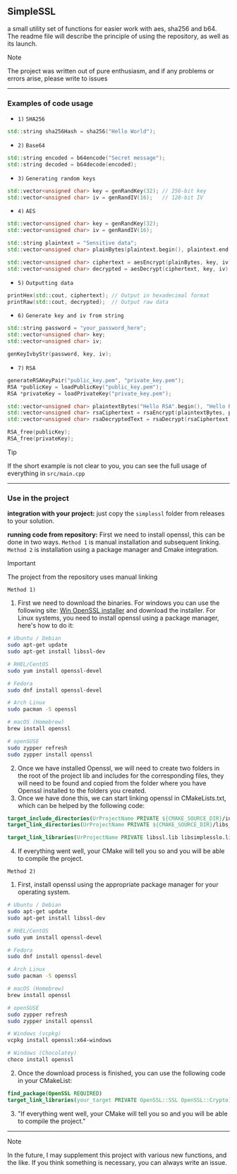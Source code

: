 ## SimpleSSL
a small utility set of functions for easier work with aes, sha256 and b64. The readme file will describe the principle of using the repository, as well as its launch.
> [!NOTE]
> The project was written out of pure enthusiasm, and if any problems or errors arise, please write to issues
---------------------
### Examples of code usage
- `1)` `SHA256`
```cpp
std::string sha256Hash = sha256("Hello World");
```
- `2)` `Base64`
```cpp
std::string encoded = b64encode("Secret message");
std::string decoded = b64decode(encoded);
```
- `3)` `Generating random keys`
```cpp
std::vector<unsigned char> key = genRandKey(32); // 256-bit key
std::vector<unsigned char> iv = genRandIV(16);   // 128-bit IV
```
- `4)` `AES`
```cpp
std::vector<unsigned char> key = genRandKey(32);
std::vector<unsigned char> iv = genRandIV(16);

std::string plaintext = "Sensitive data";
std::vector<unsigned char> plainBytes(plaintext.begin(), plaintext.end());

std::vector<unsigned char> ciphertext = aesEncrypt(plainBytes, key, iv);
std::vector<unsigned char> decrypted = aesDecrypt(ciphertext, key, iv);
```
- `5)` `Outputting data`
```cpp
printHex(std::cout, ciphertext); // Output in hexadecimal format
printRaw(std::cout, decrypted);  // Output raw data
```
- `6)` `Generate key and iv from string`
```cpp
std::string password = "your_password_here";
std::vector<unsigned char> key;
std::vector<unsigned char> iv;

genKeyIvbyStr(password, key, iv);
```
- `7)` `RSA`
```cpp
generateRSAKeyPair("public_key.pem", "private_key.pem");
RSA *publicKey = loadPublicKey("public_key.pem");
RSA *privateKey = loadPrivateKey("private_key.pem");

std::vector<unsigned char> plaintextBytes("Hello RSA".begin(), "Hello RSA".end());
std::vector<unsigned char> rsaCiphertext = rsaEncrypt(plaintextBytes, publicKey);
std::vector<unsigned char> rsaDecryptedText = rsaDecrypt(rsaCiphertext, privateKey);

RSA_free(publicKey);
RSA_free(privateKey);
```
> [!TIP]
> If the short example is not clear to you, you can see the full usage of everything in `src/main.cpp`
-------------
### Use in the project
**integration with your project:**
just copy the `simplessl` folder from releases to your solution.

**running code from repository:**
First we need to install openssl, this can be done in two ways. `Method 1` is manual installation and subsequent linking. `Method 2` is installation using a package manager and Cmake integration.
> [!IMPORTANT]
> The project from the repository uses manual linking

`Method 1)` 
1. First we need to download the binaries. For windows you can use the following site: [Win OpenSSL installer](https://slproweb.com/products/Win32OpenSSL.html) and download the installer. For Linux systems, you need to install openssl using a package manager, here's how to do it:
```bash
# Ubuntu / Debian
sudo apt-get update
sudo apt-get install libssl-dev

# RHEL/CentOS
sudo yum install openssl-devel

# Fedora
sudo dnf install openssl-devel

# Arch Linux
sudo pacman -S openssl

# macOS (Homebrew)
brew install openssl

# openSUSE
sudo zypper refresh
sudo zypper install openssl
```
2. Once we have installed Openssl, we will need to create two folders in the root of the project lib and includes for the corresponding files, they will need to be found and copied from the folder where you have Openssl installed to the folders you created.
3. Once we have done this, we can start linking openssl in CMakeLists.txt, which can be helped by the following code:
```cmake
target_include_directories(UrProjectName PRIVATE ${CMAKE_SOURCE_DIR}/include_folder)
target_link_directories(UrProjectName PRIVATE ${CMAKE_SOURCE_DIR}/libs_folder)

target_link_libraries(UrProjectName PRIVATE libssl.lib libsimplesslo.lib) # static library files, in the example these are windows .lib files
```
4. If everything went well, your CMake will tell you so and you will be able to compile the project.
   
`Method 2)` 
1. First, install openssl using the appropriate package manager for your operating system.
```bash
# Ubuntu / Debian
sudo apt-get update
sudo apt-get install libssl-dev

# RHEL/CentOS
sudo yum install openssl-devel

# Fedora
sudo dnf install openssl-devel

# Arch Linux
sudo pacman -S openssl

# macOS (Homebrew)
brew install openssl

# openSUSE
sudo zypper refresh
sudo zypper install openssl

# Windows (vcpkg)
vcpkg install openssl:x64-windows

# Windows (Chocolatey)
choco install openssl
```
2. Once the download process is finished, you can use the following code in your CMakeList:
```cmake
find_package(OpenSSL REQUIRED)
target_link_libraries(your_target PRIVATE OpenSSL::SSL OpenSSL::Crypto)
```
3. "If everything went well, your CMake will tell you so and you will be able to compile the project."
------------------------
> [!NOTE]
> In the future, I may supplement this project with various new functions, and the like. If you think something is necessary, you can always write an issue.

